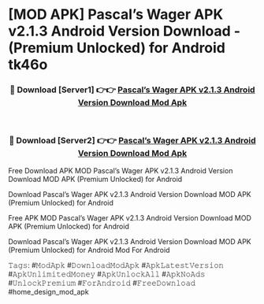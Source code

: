 # [MOD APK] Pascal’s Wager APK v2.1.3 Android Version Download - (Premium Unlocked) for Android tk46o



<div align="center">
<h3>🔴 Download [Server1] 👉👉 <a href="https://momento.my/?title=Pascal’s_Wager_APK_v2.1.3_Android_Version_Download">Pascal’s Wager APK v2.1.3 Android Version Download Mod Apk</a></h3><br>

<h3>🔴 Download [Server2] 👉👉 <a href="https://momento.my/?title=Pascal’s_Wager_APK_v2.1.3_Android_Version_Download">Pascal’s Wager APK v2.1.3 Android Version Download Mod Apk</a></h3>
</div>



Free Download APK MOD Pascal’s Wager APK v2.1.3 Android Version Download MOD APK (Premium Unlocked) for Android

Download Pascal’s Wager APK v2.1.3 Android Version Download MOD APK (Premium Unlocked) for Android

Free APK MOD Pascal’s Wager APK v2.1.3 Android Version Download MOD APK (Premium Unlocked) for Android

Download Pascal’s Wager APK v2.1.3 Android Version Download MOD APK (Premium Unlocked) for Android Mod For Android

𝚃𝚊𝚐𝚜: #𝙼𝚘𝚍𝙰𝚙𝚔 #𝙳𝚘𝚠𝚗𝚕𝚘𝚊𝚍𝙼𝚘𝚍𝙰𝚙𝚔 #𝙰𝚙𝚔𝙻𝚊𝚝𝚎𝚜𝚝𝚅𝚎𝚛𝚜𝚒𝚘𝚗 #𝙰𝚙𝚔𝚄𝚗𝚕𝚒𝚖𝚒𝚝𝚎𝚍𝙼𝚘𝚗𝚎𝚢 #𝙰𝚙𝚔𝚄𝚗𝚕𝚘𝚌𝚔𝙰𝚕𝚕 #𝙰𝚙𝚔𝙽𝚘𝙰𝚍𝚜 #𝚄𝚗𝚕𝚘𝚌𝚔𝙿𝚛𝚎𝚖𝚒𝚞𝚖 #𝙵𝚘𝚛𝙰𝚗𝚍𝚛𝚘𝚒𝚍 #𝙵𝚛𝚎𝚎𝙳𝚘𝚠𝚗𝚕𝚘𝚊𝚍 #home_design_mod_apk
